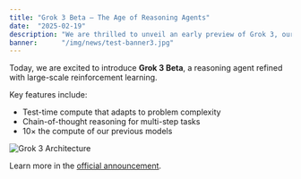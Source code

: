 ```yaml
---
title: "Grok 3 Beta — The Age of Reasoning Agents"
date:  "2025-02-19"
description: "We are thrilled to unveil an early preview of Grok 3, our most advanced model yet."
banner:      "/img/news/test-banner3.jpg"
---
```


Today, we are excited to introduce **Grok 3 Beta**, a reasoning agent refined with large-scale reinforcement learning.

Key features include:

- Test-time compute that adapts to problem complexity  
- Chain-of-thought reasoning for multi-step tasks  
- 10× the compute of our previous models

![Grok 3 Architecture](/img/news/grok3-architecture.png)

Learn more in the [official announcement](https://example.com/grok3-beta).
